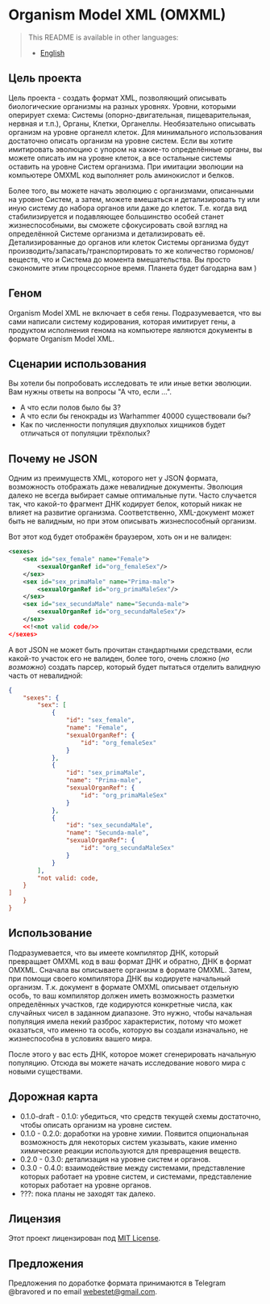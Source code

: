 # Organism Model XML (OMXML)

> This README is available in other languages:
> - [English](README.md)

## Цель проекта

Цель проекта - создать формат XML, позволяющий описывать биологические организмы на разных уровнях. Уровни, которыми оперирует схема: Системы (опорно-двигательная, пищеварительная, нервная и т.п.), Органы, Клетки, Органеллы. Необязательно описывать организм на уровне органелл клеток. Для минимального использования достаточно описать организм на уровне систем. Если вы хотите имитировать эволюцию с упором на какие-то определённые органы, вы можете описать им на уровне клеток, а все остальные системы оставить на уровне Систем организма. При имитации эволюции на компьютере OMXML код выполняет роль аминокислот и белков.

Более того, вы можете начать эволюцию с организмами, описанными на уровне Систем, а затем, можете вмешаться и детализировать ту или иную систему до набора органов или даже до клеток. Т.е. когда вид стабилизируется и подавляющее большинство особей станет жизнеспособными, вы сможете сфокусировать свой взгляд на определённой Системе организма и детализировать её. Детализированные до органов или клеток Системы организма будут производить/запасать/транспортировать то же количество гормонов/веществ, что и Система до момента вмешательства. Вы просто сэкономите этим процессорное время. Планета будет багодарна вам )

## Геном

Organism Model XML не включает в себя гены. Подразумевается, что вы сами написали систему кодирования, которая имитирует гены, а продуктом исполнения генома на компьютере являются документы в формате Organism Model XML.

## Сценарии использования

Вы хотели бы попробовать исследовать те или иные ветки эволюции. Вам нужны ответы на вопросы "А что, если ...".

- А что если полов было бы 3?
- А что если бы генокрады из Warhammer 40000 существовали бы?
- Как по численности популяция двухполых хищников будет отличаться от популяции трёхполых?


## Почему не JSON

Одним из преимуществ XML, которого нет у JSON формата, возможность отображать даже невалидные документы. Эволюция далеко не всегда выбирает самые оптимальные пути. Часто случается так, что какой-то фрагмент ДНК кодирует белок, который никак не влияет на развитие организма. Соответственно, XML-документ может быть не валидным, но при этом описывать жизнеспособный организм.

Вот этот код будет отображён браузером, хоть он и не валиден:

```XML
<sexes>
    <sex id="sex_female" name="Female">
        <sexualOrganRef id="org_femaleSex"/>
    </sex>
    <sex id="sex_primaMale" name="Prima-male">
        <sexualOrganRef id="org_primaMaleSex"/>
    </sex>
    <sex id="sex_secundaMale" name="Secunda-male">
        <sexualOrganRef id="org_secundaMaleSex"/>
    </sex>
    <<!<not valid code/>>
</sexes>
```

А вот JSON не может быть прочитан стандартными средствами, если какой-то участок его не валиден, более того, очень сложно (_но возможно_) создать парсер, который будет пытаться отделить валидную часть от невалидной:

```json
{
    "sexes": {
        "sex": [
            {
                "id": "sex_female",
                "name": "Female",
                "sexualOrganRef": {
                    "id": "org_femaleSex"
                }
            },
            {
                "id": "sex_primaMale",
                "name": "Prima-male",
                "sexualOrganRef": {
                    "id": "org_primaMaleSex"
                }
            },
            {
                "id": "sex_secundaMale",
                "name": "Secunda-male",
                "sexualOrganRef": {
                    "id": "org_secundaMaleSex"
                }
            }
        ],
        "not valid: code,
    }
]
    }
}
```

## Использование

Подразумевается, что вы имеете компилятор ДНК, который превращает OMXML код в ваш формат ДНК и обратно, ДНК в формат OMXML. Сначала вы описываете организм в формате OMXML. Затем, при помощи своего компилятора ДНК вы кодируете начальный организм. Т.к. документ в формате OMXML описывает отдельную особь, то ваш компилятор должен иметь возможность разметки определённых участков, где кодируются конкретные числа, как случайных чисел в заданном диапазоне. Это нужно, чтобы начальная популяция имела некий разброс характеристик, потому что может оказаться, что именно та особь, которую вы создали изначально, не жизнеспособна в условиях вашего мира.

После этого у вас есть ДНК, которое может сгенерировать начальную популяцию. Отсюда вы можете начать исследование нового мира с новыми существами.

## Дорожная карта

- 0.1.0-draft - 0.1.0: убедиться, что средств текущей схемы достаточно, чтобы описать организм на уровне систем.
- 0.1.0 - 0.2.0: доработки на уровне химии. Появится опциональная возможность для некоторых систем указывать, какие именно химические реакции используются для превращения веществ.
- 0.2.0 - 0.3.0: детализация на уровне систем и органов.
- 0.3.0 - 0.4.0: взаимодействие между системами, представление которых работает на уровне систем, и системами, представление которых работает на уровне органов.
- ???: пока планы не заходят так далеко.

## Лицензия

Этот проект лицензирован под [MIT License](https://opensource.org/licenses/MIT).

## Предложения

Предложения по доработке формата принимаются в Telegram @bravored и по email webestet@gmail.com.

